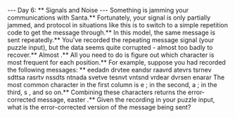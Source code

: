 --- Day 6: ** Signals and Noise ---
Something is jamming your communications with Santa.** Fortunately, your signal is only partially jammed, and protocol in situations like this is to switch to a simple
repetition code
to get the message through.**
In this model, the same message is sent repeatedly.**  You've recorded the repeating message signal (your puzzle input), but the data seems quite corrupted - almost too badly to recover.**
Almost
.**
All you need to do is figure out which character is most frequent for each position.** For example, suppose you had recorded the following messages: **
eedadn
drvtee
eandsr
raavrd
atevrs
tsrnev
sdttsa
rasrtv
nssdts
ntnada
svetve
tesnvt
vntsnd
vrdear
dvrsen
enarar
The most common character in the first column is
e
; in the second,
a
; in the third,
s
, and so on.** Combining these characters returns the error-corrected message,
easter
.**
Given the recording in your puzzle input,
what is the error-corrected version
of the message being sent?